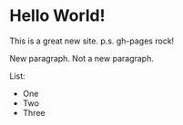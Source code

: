 # Hello World! 

This is a great new site.
p.s. gh-pages rock!

New paragraph.
Not a new paragraph.

List:
- One 
- Two
- Three

